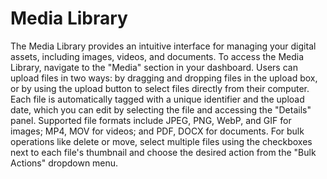 # Media Library

The Media Library provides an intuitive interface for managing your digital assets,
including images, videos, and documents.
To access the Media Library, navigate to the "Media" section in your dashboard.
Users can upload files in two ways:
by dragging and dropping files in the upload box,
or by using the upload button to select files directly from their computer.
Each file is automatically tagged with a unique identifier and the upload date,
which you can edit by selecting the file and accessing the "Details" panel.
Supported file formats include JPEG, PNG, WebP, and GIF for images;
MP4, MOV for videos;
and PDF, DOCX for documents.
For bulk operations like delete or move,
select multiple files using the checkboxes next to each file's thumbnail
and choose the desired action from the "Bulk Actions" dropdown menu.
